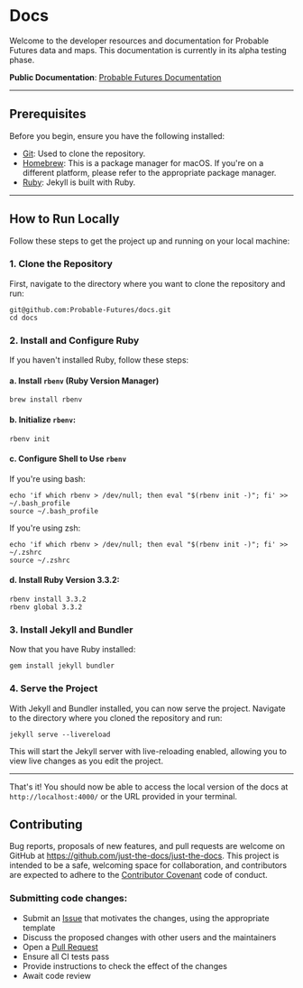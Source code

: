 # Docs

Welcome to the developer resources and documentation for Probable Futures data and maps. This documentation is currently in its alpha testing phase.

**Public Documentation**: [Probable Futures Documentation](https://probable-futures.github.io/docs/)

---

## Prerequisites

Before you begin, ensure you have the following installed:

- [Git](https://git-scm.com/downloads): Used to clone the repository.
- [Homebrew](https://brew.sh/): This is a package manager for macOS. If you're on a different platform, please refer to the appropriate package manager.
- [Ruby](https://www.ruby-lang.org/): Jekyll is built with Ruby.

---

## How to Run Locally

Follow these steps to get the project up and running on your local machine:

### 1. Clone the Repository

First, navigate to the directory where you want to clone the repository and run:

```
git@github.com:Probable-Futures/docs.git
cd docs
```

### 2. Install and Configure Ruby

If you haven't installed Ruby, follow these steps:

#### a. Install `rbenv` (Ruby Version Manager)

```
brew install rbenv
```

#### b. Initialize `rbenv`:

```
rbenv init
```

#### c. Configure Shell to Use `rbenv`

If you're using bash:

```
echo 'if which rbenv > /dev/null; then eval "$(rbenv init -)"; fi' >> ~/.bash_profile
source ~/.bash_profile
```

If you're using zsh:

```
echo 'if which rbenv > /dev/null; then eval "$(rbenv init -)"; fi' >> ~/.zshrc
source ~/.zshrc
```

#### d. Install Ruby Version 3.3.2:

```
rbenv install 3.3.2
rbenv global 3.3.2
```

### 3. Install Jekyll and Bundler

Now that you have Ruby installed:

```
gem install jekyll bundler
```

### 4. Serve the Project

With Jekyll and Bundler installed, you can now serve the project. Navigate to the directory where you cloned the repository and run:

```
jekyll serve --livereload
```

This will start the Jekyll server with live-reloading enabled, allowing you to view live changes as you edit the project.

---

That's it! You should now be able to access the local version of the docs at `http://localhost:4000/` or the URL provided in your terminal.

## Contributing

Bug reports, proposals of new features, and pull requests are welcome on GitHub at https://github.com/just-the-docs/just-the-docs. This project is intended to be a safe, welcoming space for collaboration, and contributors are expected to adhere to the [Contributor Covenant](http://contributor-covenant.org) code of conduct.

### Submitting code changes:

- Submit an [Issue](https://github.com/probablefutures/docs/issues) that motivates the changes, using the appropriate template
- Discuss the proposed changes with other users and the maintainers
- Open a [Pull Request](https://github.com/probablefutures/docs/pulls)
- Ensure all CI tests pass
- Provide instructions to check the effect of the changes
- Await code review
